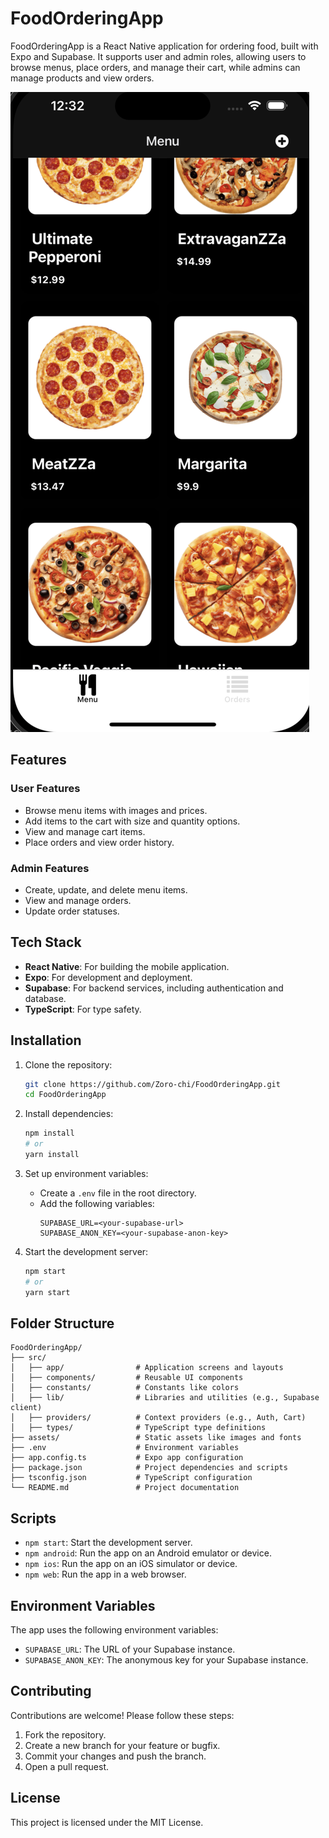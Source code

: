 # FoodOrderingApp

FoodOrderingApp is a React Native application for ordering food, built with Expo and Supabase. It supports user and admin roles, allowing users to browse menus, place orders, and manage their cart, while admins can manage products and view orders.

![App Screenshot](assets/images/app_image.png)

## Features

### User Features

- Browse menu items with images and prices.
- Add items to the cart with size and quantity options.
- View and manage cart items.
- Place orders and view order history.

### Admin Features

- Create, update, and delete menu items.
- View and manage orders.
- Update order statuses.

## Tech Stack

- **React Native**: For building the mobile application.
- **Expo**: For development and deployment.
- **Supabase**: For backend services, including authentication and database.
- **TypeScript**: For type safety.

## Installation

1. Clone the repository:

   ```bash
   git clone https://github.com/Zoro-chi/FoodOrderingApp.git
   cd FoodOrderingApp
   ```

2. Install dependencies:

   ```bash
   npm install
   # or
   yarn install
   ```

3. Set up environment variables:

   - Create a `.env` file in the root directory.
   - Add the following variables:
     ```env
     SUPABASE_URL=<your-supabase-url>
     SUPABASE_ANON_KEY=<your-supabase-anon-key>
     ```

4. Start the development server:
   ```bash
   npm start
   # or
   yarn start
   ```

## Folder Structure

```
FoodOrderingApp/
├── src/
│   ├── app/                # Application screens and layouts
│   ├── components/         # Reusable UI components
│   ├── constants/          # Constants like colors
│   ├── lib/                # Libraries and utilities (e.g., Supabase client)
│   ├── providers/          # Context providers (e.g., Auth, Cart)
│   ├── types/              # TypeScript type definitions
├── assets/                 # Static assets like images and fonts
├── .env                    # Environment variables
├── app.config.ts           # Expo app configuration
├── package.json            # Project dependencies and scripts
├── tsconfig.json           # TypeScript configuration
└── README.md               # Project documentation
```

## Scripts

- `npm start`: Start the development server.
- `npm android`: Run the app on an Android emulator or device.
- `npm ios`: Run the app on an iOS simulator or device.
- `npm web`: Run the app in a web browser.

## Environment Variables

The app uses the following environment variables:

- `SUPABASE_URL`: The URL of your Supabase instance.
- `SUPABASE_ANON_KEY`: The anonymous key for your Supabase instance.

## Contributing

Contributions are welcome! Please follow these steps:

1. Fork the repository.
2. Create a new branch for your feature or bugfix.
3. Commit your changes and push the branch.
4. Open a pull request.

## License

This project is licensed under the MIT License.

